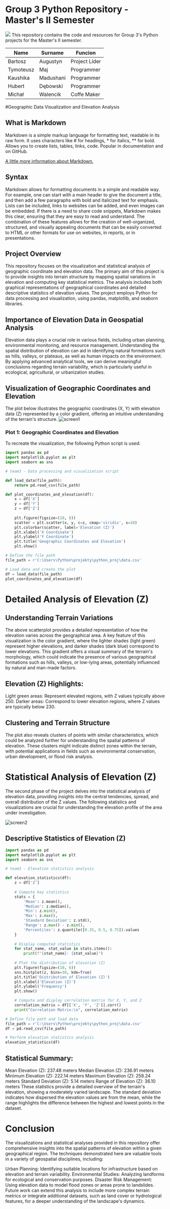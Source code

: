 # Group 3 Python Repository - Master's II Semester
![](https://www.agh.edu.pl/repozytoria/__processed__/a/2/csm_agh_znak_negatyw_bez_nazwy_1558c4077f.webp)
This repository contains the code and resources for Group 3's Python projects for the Master's II semester.

| Name     | Surname  | Funcion            |
|----------|-----------|--------------------|
| Bartosz     | Augustyn  | Project Lider |
| Tymoteusz   | Maj     | Programmer         |
| Kaushika    | Madushani|   Programmer          |
| Hubert    | Dębowski | Programmer             |
| Michał| Walencik    | Coffe Maker |

#Geographic Data Visualization and Elevation Analysis

## What is Markdown
Markdown is a simple markup language for formatting text, readable in its raw form. It uses characters like # for headings, * for italics, ** for bold. Allows you to create lists, tables, links, code. Popular in documentation and on GitHub.

[A little more information about Markdown.](https://www.markdownguide.org/extended-syntax/)

## Syntax
Markdown allows for formatting documents in a simple and readable way. For example, one can start with a main header to give the document a title, and then add a few paragraphs with bold and italicized text for emphasis. Lists can be included, links to websites can be added, and even images can be embedded. If there is a need to share code snippets, Markdown makes this clear, ensuring that they are easy to read and understand.
The combination of these features allows for the creation of well-organized, structured, and visually appealing documents that can be easily converted to HTML or other formats for use on websites, in reports, or in presentations. 

## Project Overview
This repository focuses on the visualization and statistical analysis of geographic coordinate and elevation data. The primary aim of this project is to provide insights into terrain structure by mapping spatial variations in elevation and computing key statistical metrics. The analysis includes both graphical representations of geographical coordinates and detailed descriptive statistics of elevation values. The project employs Python for data processing and visualization, using pandas, matplotlib, and seaborn libraries.

## Importance of Elevation Data in Geospatial Analysis
Elevation data plays a crucial role in various fields, including urban planning, environmental monitoring, and resource management. Understanding the spatial distribution of elevation can aid in identifying natural formations such as hills, valleys, or plateaus, as well as human impacts on the environment. By applying advanced analytical tools, we can derive meaningful conclusions regarding terrain variability, which is particularly useful in ecological, agricultural, or urbanization studies.

## Visualization of Geographic Coordinates and Elevation
The plot below illustrates the geographic coordinates (X, Y) with elevation data (Z) represented by a color gradient, offering an intuitive understanding of the terrain's structure.
![screen1](https://github.com/user-attachments/assets/175d048e-66de-49f2-a3f4-48ceff0a5a75)

### Plot 1: Geographic Coordinates and Elevation
To recreate the visualization, the following Python script is used:

```python
import pandas as pd
import matplotlib.pyplot as plt
import seaborn as sns

# team3 - Data processing and visualization script

def load_data(file_path):
    return pd.read_csv(file_path)

def plot_coordinates_and_elevation(df):
    x = df['X']
    y = df['Y']
    z = df['Z']
    
    plt.figure(figsize=(10, 8))
    scatter = plt.scatter(x, y, c=z, cmap='viridis', s=10)
    plt.colorbar(scatter, label='Elevation (Z)')
    plt.xlabel('X Coordinate')
    plt.ylabel('Y Coordinate')
    plt.title('Geographic Coordinates and Elevation')
    plt.show()

# Define the file path
file_path = r'C:\Users\Python\projekty\python_proj\data.csv'

# Load data and create the plot
df = load_data(file_path)
plot_coordinates_and_elevation(df)
```
# Detailed Analysis of Elevation (Z)
## Understanding Terrain Variations 
The above scatterplot provides a detailed representation of how the elevation varies across the geographical area. A key feature of this visualization is the color gradient, where the lighter shades (light green) represent higher elevations, and darker shades (dark blue) correspond to lower elevations. This gradient offers a visual summary of the terrain's morphology, which could indicate the presence of various geographical formations such as hills, valleys, or low-lying areas, potentially influenced by natural and man-made factors.

## Elevation (Z) Highlights:
Light green areas: Represent elevated regions, with Z values typically above 250.
Darker areas: Correspond to lower elevation regions, where Z values are typically below 230.

## Clustering and Terrain Structure
The plot also reveals clusters of points with similar characteristics, which could be analyzed further for understanding the spatial patterns of elevation. These clusters might indicate distinct zones within the terrain, with potential applications in fields such as environmental conservation, urban development, or flood risk analysis.

# Statistical Analysis of Elevation (Z)
The second phase of the project delves into the statistical analysis of elevation data, providing insights into the central tendencies, spread, and overall distribution of the Z values. The following statistics and visualizations are crucial for understanding the elevation profile of the area under investigation.

![screen2](https://github.com/user-attachments/assets/6543a519-25c6-4049-9670-9897c7e543db)


## Descriptive Statistics of Elevation (Z)

```python
import pandas as pd
import matplotlib.pyplot as plt
import seaborn as sns

# team3 - Elevation statistics analysis

def elevation_statistics(df):
    z = df['Z']
    
    # Compute key statistics
    stats = {
        'Mean': z.mean(),
        'Median': z.median(),
        'Min': z.min(),
        'Max': z.max(),
        'Standard Deviation': z.std(),
        'Range': z.max() - z.min(),
        'Percentiles': z.quantile([0.25, 0.5, 0.75]).values
    }
    
    # Display computed statistics
    for stat_name, stat_value in stats.items():
        print(f"{stat_name}: {stat_value}")
    
    # Plot the distribution of elevation (Z)
    plt.figure(figsize=(10, 6))
    sns.histplot(z, bins=30, kde=True)
    plt.title('Distribution of Elevation (Z)')
    plt.xlabel('Elevation (Z)')
    plt.ylabel('Frequency')
    plt.show()

    # Compute and display correlation matrix for X, Y, and Z
    correlation_matrix = df[['X', 'Y', 'Z']].corr()
    print("Correlation Matrix:\n", correlation_matrix)

# Define file path and load data
file_path = r'C:\Users\Python\projekty\python_proj\data.csv'
df = pd.read_csv(file_path)

# Perform elevation statistics analysis
elevation_statistics(df)

```

## Statistical Summary:
Mean Elevation (Z): 237.48 meters
Median Elevation (Z): 236.91 meters
Minimum Elevation (Z): 222.14 meters
Maximum Elevation (Z): 258.24 meters
Standard Deviation (Z): 5.14 meters
Range of Elevation (Z): 36.10 meters
These statistics provide a detailed overview of the terrain's elevation, showing a moderately varied landscape. The standard deviation indicates how dispersed the elevation values are from the mean, while the range highlights the difference between the highest and lowest points in the dataset.

# Conclusion
The visualizations and statistical analyses provided in this repository offer comprehensive insights into the spatial patterns of elevation within a given geographical region. The techniques demonstrated here are valuable tools in a variety of geospatial disciplines, including:

Urban Planning: Identifying suitable locations for infrastructure based on elevation and terrain variability.
Environmental Studies: Analyzing landforms for ecological and conservation purposes.
Disaster Risk Management: Using elevation data to model flood zones or areas prone to landslides.
Future work can extend this analysis to include more complex terrain metrics or integrate additional datasets, such as land cover or hydrological features, for a deeper understanding of the landscape's dynamics.

